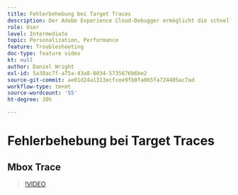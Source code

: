 ```yaml
---
title: Fehlerbehebung bei Target Traces
description: Der Adobe Experience Cloud-Debugger ermöglicht die schnelle und einfache Problembehebung in Ihrer Target-Implementierung. Erfahren Sie, wie Sie sich bei der Experience Cloud authentifizieren und das leistungsstarke Tool Target Traces verwenden, um Ihre Aktivitäten und Zielgruppenqualifikationen sowie Ihr Besucherprofil zu überprüfen.
role: User
level: Intermediate
topic: Personalization, Performance
feature: Troubleshooting
doc-type: feature video
kt: null
author: Daniel Wright
exl-id: 5a38ac7f-a75a-43a8-8034-5735676b6be2
source-git-commit: ae01d24a1313ecfcee9fb0fa865fa724405ac7ad
workflow-type: tm+mt
source-wordcount: '55'
ht-degree: 30%

---
```


# Fehlerbehebung bei Target Traces

## Mbox Trace

>[!VIDEO](https://video.tv.adobe.com/v/23113/?quality=12)
